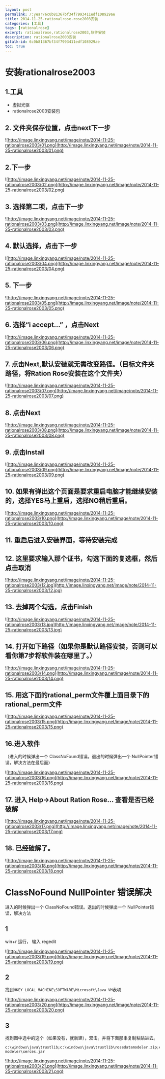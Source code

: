 ```yaml
---
layout: post
permalink: /:year/6c0b81367bf34f7993411edf108929ae
title: 2014-11-25-rationalrose-rose2003安装
categories: [工具]
tags: [rationalrose]
excerpt: rationalrose,rationalrose2003,软件安装
description: rationalrose2003安装
gitalk-id: 6c0b81367bf34f7993411edf108929ae
toc: true
---
```


# 安装rationalrose2003

## 1.工具

* 虚拟光驱
* rationalrose2003安装包

## 2. 文件夹保存位置，点击next下一步

![http://image.linxingyang.net/image/note/2014-11-25-rationalrose2003/01.png](http://image.linxingyang.net/image/note/2014-11-25-rationalrose2003/01.png)

## 2.下一步

![http://image.linxingyang.net/image/note/2014-11-25-rationalrose2003/02.png](http://image.linxingyang.net/image/note/2014-11-25-rationalrose2003/02.png)

## 3. 选择第二项，点击下一步

![http://image.linxingyang.net/image/note/2014-11-25-rationalrose2003/03.png](http://image.linxingyang.net/image/note/2014-11-25-rationalrose2003/03.png)

## 4. 默认选择，点击下一步

![http://image.linxingyang.net/image/note/2014-11-25-rationalrose2003/04.png](http://image.linxingyang.net/image/note/2014-11-25-rationalrose2003/04.png)

## 5. 下一步

![http://image.linxingyang.net/image/note/2014-11-25-rationalrose2003/05.png](http://image.linxingyang.net/image/note/2014-11-25-rationalrose2003/05.png)

## 6. 选择“i accept...” ，点击Next

![http://image.linxingyang.net/image/note/2014-11-25-rationalrose2003/06.png](http://image.linxingyang.net/image/note/2014-11-25-rationalrose2003/06.png)

## 7. 点击Next,默认安装就无需改变路径。（目标文件夹路径，将Ration Rose安装在这个文件夹）

![http://image.linxingyang.net/image/note/2014-11-25-rationalrose2003/07.png](http://image.linxingyang.net/image/note/2014-11-25-rationalrose2003/07.png)

## 8. 点击Next

![http://image.linxingyang.net/image/note/2014-11-25-rationalrose2003/08.png](http://image.linxingyang.net/image/note/2014-11-25-rationalrose2003/08.png)

## 9. 点击Install

![http://image.linxingyang.net/image/note/2014-11-25-rationalrose2003/09.png](http://image.linxingyang.net/image/note/2014-11-25-rationalrose2003/09.png)

## 10. 如果有弹出这个页面是要求重启电脑才能继续安装的，选择YES马上重启，选择NO稍后重启。

![http://image.linxingyang.net/image/note/2014-11-25-rationalrose2003/10.png](http://image.linxingyang.net/image/note/2014-11-25-rationalrose2003/10.png)

## 11. 重启后进入安装界面，等待安装完成

## 12. 这里要求输入那个证书，勾选下面的复选框，然后点击取消

![http://image.linxingyang.net/image/note/2014-11-25-rationalrose2003/12.jpg](http://image.linxingyang.net/image/note/2014-11-25-rationalrose2003/12.jpg)

## 13. 去掉两个勾选，点击Finish

![http://image.linxingyang.net/image/note/2014-11-25-rationalrose2003/13.jpg](http://image.linxingyang.net/image/note/2014-11-25-rationalrose2003/13.jpg)

## 14. 打开如下路径（如果你是默认路径安装，否则可以看你第7步将软件装在哪里了。）

![http://image.linxingyang.net/image/note/2014-11-25-rationalrose2003/14.png](http://image.linxingyang.net/image/note/2014-11-25-rationalrose2003/14.png)

## 15. 用这下面的rational_perm文件覆上面目录下的rational_perm文件

![http://image.linxingyang.net/image/note/2014-11-25-rationalrose2003/15.png](http://image.linxingyang.net/image/note/2014-11-25-rationalrose2003/15.png)

## 16.进入软件 

（进入的时候弹出一个 ClassNoFound错误。退出的时候弹出一个 NullPointer错误，解决方法在最后面）

![http://image.linxingyang.net/image/note/2014-11-25-rationalrose2003/16.png](http://image.linxingyang.net/image/note/2014-11-25-rationalrose2003/16.png)

## 17. 进入 Help->About Ration Rose... 查看是否已经破解

![http://image.linxingyang.net/image/note/2014-11-25-rationalrose2003/17.png](http://image.linxingyang.net/image/note/2014-11-25-rationalrose2003/17.png)

## 18. 已经破解了。

![http://image.linxingyang.net/image/note/2014-11-25-rationalrose2003/18.png](http://image.linxingyang.net/image/note/2014-11-25-rationalrose2003/18.png)


# ClassNoFound NullPointer 错误解决

进入的时候弹出一个 ClassNoFound错误。退出的时候弹出一个 NullPointer错误，解决方法

## 1

win+r 运行， 输入 regedit

![http://image.linxingyang.net/image/note/2014-11-25-rationalrose2003/19.png](http://image.linxingyang.net/image/note/2014-11-25-rationalrose2003/19.png)

## 2

找到`HKEY_LOCAL_MACHINE\SOFTWARE\Microsoft\Java VM`表项

![http://image.linxingyang.net/image/note/2014-11-25-rationalrose2003/20.png](http://image.linxingyang.net/image/note/2014-11-25-rationalrose2003/20.png)

## 3

找到图中选中的这个（如果没有，就新建），双击。并将下面那串复制粘贴进去。

```
c:\windows\java\trustlib;c:\windows\java\trustlib\rosedatamodeler.zip;c:\windows\java\trustlib\comwrappers.zip;c:\windows\java\trustlib\xerces.jar;c:\programfiles\rational\rose\web modeler\xerces.jar
```

![http://image.linxingyang.net/image/note/2014-11-25-rationalrose2003/21.png](http://image.linxingyang.net/image/note/2014-11-25-rationalrose2003/21.png)

